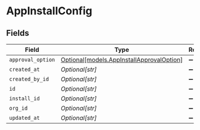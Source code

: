 # AppInstallConfig


## Fields

| Field                                                                              | Type                                                                               | Required                                                                           | Description                                                                        |
| ---------------------------------------------------------------------------------- | ---------------------------------------------------------------------------------- | ---------------------------------------------------------------------------------- | ---------------------------------------------------------------------------------- |
| `approval_option`                                                                  | [Optional[models.AppInstallApprovalOption]](../models/appinstallapprovaloption.md) | :heavy_minus_sign:                                                                 | N/A                                                                                |
| `created_at`                                                                       | *Optional[str]*                                                                    | :heavy_minus_sign:                                                                 | N/A                                                                                |
| `created_by_id`                                                                    | *Optional[str]*                                                                    | :heavy_minus_sign:                                                                 | N/A                                                                                |
| `id`                                                                               | *Optional[str]*                                                                    | :heavy_minus_sign:                                                                 | N/A                                                                                |
| `install_id`                                                                       | *Optional[str]*                                                                    | :heavy_minus_sign:                                                                 | N/A                                                                                |
| `org_id`                                                                           | *Optional[str]*                                                                    | :heavy_minus_sign:                                                                 | N/A                                                                                |
| `updated_at`                                                                       | *Optional[str]*                                                                    | :heavy_minus_sign:                                                                 | N/A                                                                                |